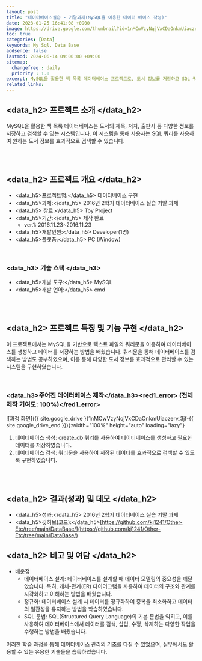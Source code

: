 ```yaml
---
layout: post
title: "데이터베이스실습 - 기말과제(MySQL을 이용한 데이터 베이스 작성)"
date: 2023-01-25 16:41:08 +0900
image: https://drive.google.com/thumbnail?id=1nMCwVzyNqjVxCDaOnkmUiaczerv_3jf-
toc: true
categories: [Data]
keywords: My Sql, Data Base
addsence: false
lastmod: 2024-06-14 09:00:00 +09:00
sitemap:
  changefreq : daily
  priority : 1.0
excerpt: MySQL을 활용한 책 목록 데이터베이스 프로젝트로, 도서 정보를 저장하고 SQL 쿼리로 검색할 수 있는 시스템을 구현했습니다. 데이터베이스 설계와 SQL 문법을 학습했습니다.
related_links:
---
```



## <data_h2> 프로젝트 소개 </data_h2>

MySQL을 활용한 책 목록 데이터베이스는 도서의 제목, 저자, 출판사 등 다양한 정보를 저장하고 검색할 수 있는 시스템입니다. 이 시스템을 통해 사용자는 SQL 쿼리를 사용하여 원하는 도서 정보를 효과적으로 검색할 수 있습니다.

<br>
<br>

## <data_h2> 프로젝트 개요 </data_h2>

- <span><data_h5>프로젝트명:</data_h5> 데이터베이스 구현</span>
- <span><data_h5>과제:</data_h5> 2016년 2학기 데이터베이스 실습 기말 과제</span>
- <span><data_h5> 장르:</data_h5> Toy Project</span>
- <span><data_h5>기간:</data_h5> 제작 완료</span>
    - ver.1: 2016.11.23~2016.11.23
- <span><data_h5>개발인원:</data_h5> Developer(1명)</span>
- <span><data_h5>플랫폼:</data_h5> PC (Window)</span>

<br>

### <data_h3> 기술 스택 </data_h3>

- <span><data_h5>개발 도구:</data_h5> MySQL </span>
- <span><data_h5>개발 언어:</data_h5> cmd </span>

<br>
<br>

## <data_h2> 프로젝트 특징 및 기능 구현 </data_h2>

이 프로젝트에서는 MySQL을 기반으로 텍스트 파일의 쿼리문을 이용하여 데이터베이스를 생성하고 데이터를 저장하는 방법을 배웠습니다. 쿼리문을 통해 데이터베이스를 검색하는 방법도 공부하였으며, 이를 통해 다양한 도서 정보를 효과적으로 관리할 수 있는 시스템을 구현하였습니다.

<br>

### <data_h3>주어진 데이터베이스 제작</data_h3><red1_error> (전체 제작 기여도: 100%)</red1_error>

![과정 화면]({{ site.google_drive }}1nMCwVzyNqjVxCDaOnkmUiaczerv_3jf-{{ site.google_drive_end }}){:width="100%" height="auto" loading="lazy"}

1. 데이터베이스 생성: create_db 쿼리를 사용하여 데이터베이스를 생성하고 필요한 데이터를 저장하였습니다.
2. 데이터베이스 검색: 쿼리문을 사용하여 저장된 데이터를 효과적으로 검색할 수 있도록 구현하였습니다.

<br>
<br>

## <data_h2> 결과(성과) 및 데모 </data_h2>

- <span><data_h5>성과:</data_h5> 2016년 2학기 데이터베이스 실습 기말 과제 </span>
- <span><data_h5>깃허브(코드):</data_h5>[https://github.com/kj1241/Other-Etc/tree/main/DataBase/](https://github.com/kj1241/Other-Etc/tree/main/DataBase/)</span>


## <data_h2> 비고 및 여담 </data_h2>

- 배운점
    - 데이터베이스 설계: 데이터베이스를 설계할 때 데이터 모델링의 중요성을 깨달았습니다. 특히, 개체-관계(ER) 다이어그램을 사용하여 데이터의 구조와 관계를 시각화하고 이해하는 방법을 배웠습니다.
    - 정규화: 데이터베이스 설계 시 데이터를 정규화하여 중복을 최소화하고 데이터의 일관성을 유지하는 방법을 학습하였습니다.
    - SQL 문법: SQL(Structured Query Language)의 기본 문법을 익히고, 이를 사용하여 데이터베이스에서 데이터를 검색, 삽입, 수정, 삭제하는 다양한 작업을 수행하는 방법을 배웠습니다.

이러한 학습 과정을 통해 데이터베이스 관리의 기초를 다질 수 있었으며, 실무에서도 활용할 수 있는 유용한 기술들을 습득하였습니다.